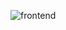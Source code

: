 ![frontend](https://socialify.git.ci/VALORY-SU/frontend/image?custom_description=%F0%9F%93%88+Valory+-++stylish%2C+customizable+overlay+for+Valorant+streamers%2C+displaying+real-time+stats%21&description=1&forks=1&issues=1&language=1&logo=https%3A%2F%2Favatars.githubusercontent.com%2Fu%2F197111561%3Fs%3D200%26v%3D4&name=1&owner=1&pulls=1&stargazers=1&theme=Dark)
